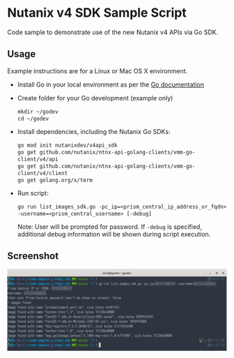 # Nutanix v4 SDK Sample Script

Code sample to demonstrate use of the new Nutanix v4 APIs via Go SDK.

## Usage

Example instructions are for a Linux or Mac OS X environment.

- Install Go in your local environment as per the [Go documentation](https://go.dev/doc/install)
- Create folder for your Go development (example only)

  ```
  mkdir ~/godev
  cd ~/godev
  ```

- Install dependencies, including the Nutanix Go SDKs:

  ```
  go mod init nutanixdev/v4api_sdk
  go get github.com/nutanix/ntnx-api-golang-clients/vmm-go-client/v4/api
  go get github.com/nutanix/ntnx-api-golang-clients/vmm-go-client/v4/client
  go get golang.org/x/term
  ```

- Run script:

  ```
  go run list_images_sdk.go -pc_ip=<prism_central_ip_address_or_fqdn> -username=<prism_central_username> [-debug]
  ```

  Note: User will be prompted for password.  If `-debug` is specified, additional debug information will be shown during script execution.

## Screenshot

![Example script execution](./screenshot.png "Example script execution")

